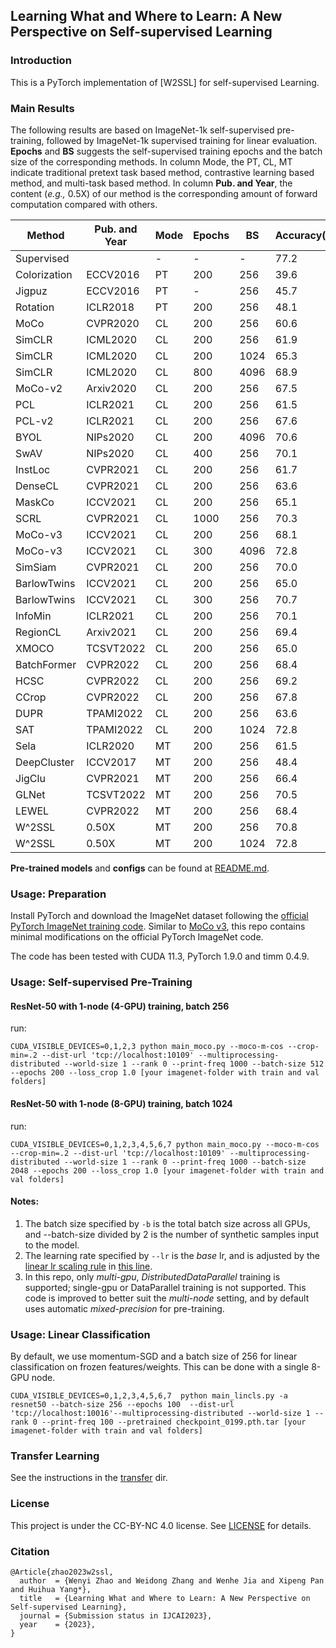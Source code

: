 ## Learning What and Where to Learn: A New Perspective on Self-supervised Learning

### Introduction
This is a PyTorch implementation of [W2SSL] for self-supervised Learning.

### Main Results

The following results are based on ImageNet-1k self-supervised pre-training, followed by ImageNet-1k supervised training for linear evaluation. **Epochs** and **BS** suggests the self-supervised training epochs and the batch size of the corresponding methods. In column Mode, the PT, CL, MT indicate traditional pretext task based method, contrastive learning based method, and multi-task based method. In column **Pub. and Year**, the content (*e.g.,* 0.5X) of our method is the corresponding amount of forward computation compared with others. 

| Method       | Pub\. and Year | Mode | Epochs | BS   | Accuracy\(%\) |
|--------------|----------------|------|--------|------|---------------|
| Supervised   |                | \-   | \-     | \-   | 77\.2         |
| Colorization | ECCV2016       | PT   | 200    | 256  | 39\.6         |
| Jigpuz       | ECCV2016       | PT   | \-     | 256  | 45\.7         |
| Rotation     | ICLR2018       | PT   | 200    | 256  | 48\.1         |
| MoCo         | CVPR2020       | CL   | 200    | 256  | 60\.6         |
| SimCLR       | ICML2020       | CL   | 200    | 256  | 61\.9         |
| SimCLR       | ICML2020       | CL   | 200    | 1024 | 65\.3         |
| SimCLR       | ICML2020       | CL   | 800    | 4096 | 68\.9         |
| MoCo\-v2     | Arxiv2020      | CL   | 200    | 256  | 67\.5         |
| PCL          | ICLR2021       | CL   | 200    | 256  | 61\.5         |
| PCL\-v2      | ICLR2021       | CL   | 200    | 256  | 67\.6         |
| BYOL         | NIPs2020       | CL   | 200    | 4096 | 70\.6         |
| SwAV         | NIPs2020       | CL   | 400    | 256  | 70\.1         |
| InstLoc      | CVPR2021       | CL   | 200    | 256  | 61\.7         |
| DenseCL      | CVPR2021       | CL   | 200    | 256  | 63\.6         |
| MaskCo       | ICCV2021       | CL   | 200    | 256  | 65\.1         |
| SCRL         | CVPR2021       | CL   | 1000   | 256  | 70\.3         |
| MoCo\-v3     | ICCV2021       | CL   | 200    | 256  | 68\.1         |
| MoCo\-v3     | ICCV2021       | CL   | 300    | 4096 | 72\.8         |
| SimSiam      | CVPR2021       | CL   | 200    | 256  | 70\.0         |
| BarlowTwins  | ICCV2021       | CL   | 200    | 256  | 65\.0         |
| BarlowTwins  | ICCV2021       | CL   | 300    | 256  | 70\.7         |
| InfoMin      | ICLR2021       | CL   | 200    | 256  | 70\.1         |
| RegionCL     | Arxiv2021      | CL   | 200    | 256  | 69\.4         |
| XMOCO        | TCSVT2022      | CL   | 200    | 256  | 65\.0         |
| BatchFormer  | CVPR2022       | CL   | 200    | 256  | 68\.4         |
| HCSC         | CVPR2022       | CL   | 200    | 256  | 69\.2         |
| CCrop        | CVPR2022       | CL   | 200    | 256  | 67\.8         |
| DUPR         | TPAMI2022      | CL   | 200    | 256  | 63\.6         |
| SAT          | TPAMI2022      | CL   | 200    | 1024 | 72\.8         |
| Sela         | ICLR2020       | MT   | 200    | 256  | 61\.5         |
| DeepCluster  | ICCV2017       | MT   | 200    | 256  | 48\.4         |
| JigClu       | CVPR2021       | MT   | 200    | 256  | 66\.4         |
| GLNet        | TCSVT2022      | MT   | 200    | 256  | 70\.5         |
| LEWEL        | CVPR2022       | MT   | 200    | 256  | 68\.4         |
| W^2SSL       | 0\.50X         | MT   | 200    | 256  | 70\.8         |
| W^2SSL       | 0\.50X         | MT   | 200    | 1024 | 72\.8         |



**Pre-trained models** and **configs** can be found at [README.md](https://github.com/WilyZhao8/W2SSL/blob/main/README.md).


### Usage: Preparation

Install PyTorch and download the ImageNet dataset following the [official PyTorch ImageNet training code](https://github.com/pytorch/examples/tree/master/imagenet). Similar to [MoCo v3](https://github.com/facebookresearch/moco-v3), this repo contains minimal modifications on the official PyTorch ImageNet code. 

The code has been tested with CUDA 11.3, PyTorch 1.9.0 and timm 0.4.9.

### Usage: Self-supervised Pre-Training

#### ResNet-50 with 1-node (4-GPU) training, batch 256
run:
```
CUDA_VISIBLE_DEVICES=0,1,2,3 python main_moco.py --moco-m-cos --crop-min=.2 --dist-url 'tcp://localhost:10109' --multiprocessing-distributed --world-size 1 --rank 0 --print-freq 1000 --batch-size 512 --epochs 200 --loss_crop 1.0 [your imagenet-folder with train and val folders]
```

#### ResNet-50 with 1-node (8-GPU) training, batch 1024
run:
```
CUDA_VISIBLE_DEVICES=0,1,2,3,4,5,6,7 python main_moco.py --moco-m-cos --crop-min=.2 --dist-url 'tcp://localhost:10109' --multiprocessing-distributed --world-size 1 --rank 0 --print-freq 1000 --batch-size 2048 --epochs 200 --loss_crop 1.0 [your imagenet-folder with train and val folders]
```

#### Notes:
1. The batch size specified by `-b` is the total batch size across all GPUs, and --batch-size divided by 2 is the number of synthetic samples input to the model.
2. The learning rate specified by `--lr` is the *base* lr, and is adjusted by the [linear lr scaling rule](https://arxiv.org/abs/1706.02677) in [this line](https://github.com/facebookresearch/moco-v3/blob/main/main_moco.py#L213).
3. In this repo, only *multi-gpu*, *DistributedDataParallel* training is supported; single-gpu or DataParallel training is not supported. This code is improved to better suit the *multi-node* setting, and by default uses automatic *mixed-precision* for pre-training.

### Usage: Linear Classification

By default, we use momentum-SGD and a batch size of 256 for linear classification on frozen features/weights. This can be done with a single 8-GPU node.

```
CUDA_VISIBLE_DEVICES=0,1,2,3,4,5,6,7  python main_lincls.py -a resnet50 --batch-size 256 --epochs 100  --dist-url 'tcp://localhost:10016'--multiprocessing-distributed --world-size 1 --rank 0 --print-freq 100 --pretrained checkpoint_0199.pth.tar [your imagenet-folder with train and val folders]
```

### Transfer Learning

See the instructions in the [transfer](https://github.com/facebookresearch/moco-v3/tree/main/transfer) dir.

### License

This project is under the CC-BY-NC 4.0 license. See [LICENSE](LICENSE) for details.

### Citation
```
@Article{zhao2023w2ssl,
  author  = {Wenyi Zhao and Weidong Zhang and Wenhe Jia and Xipeng Pan and Huihua Yang*},
  title   = {Learning What and Where to Learn: A New Perspective on Self-supervised Learning},
  journal = {Submission status in IJCAI2023},
  year    = {2023},
}
```
